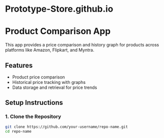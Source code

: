 # Prototype-Store.github.io
# Product Comparison App

This app provides a price comparison and history graph for products across platforms like Amazon, Flipkart, and Myntra.

## Features
- Product price comparison
- Historical price tracking with graphs
- Data storage and retrieval for price trends

## Setup Instructions

### 1. Clone the Repository
```bash
git clone https://github.com/your-username/repo-name.git
cd repo-name
